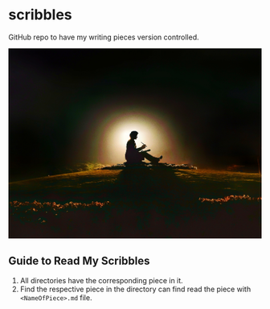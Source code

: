 # scribbles
GitHub repo to have my writing pieces version controlled.

![](./images/nirma-statue.jpg)

## Guide to Read My Scribbles
1. All directories have the corresponding piece in it.
2. Find the respective piece in the directory can find read the piece with `<NameOfPiece>.md` file.
